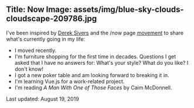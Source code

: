 Title: Now
Image: assets/img/blue-sky-clouds-cloudscape-209786.jpg
---

I've been inspired by [Derek Sivers](https://sivers.org/nowff) and the /now page [movement](https://nownownow.com) to share what's currently going in my life:

- I moved recently.
- I'm furniture shopping for the first time in decades. Questions I get asked that I have no answers for: What's your style? What do you like? I don't know!
- I got a new poker table and am looking forward to breaking it in.
- I'm learning Vue.js for a work-related project.
- I'm reading *A Man With One of Those Faces* by Caim McDonnell.

Last updated: August 19, 2019
